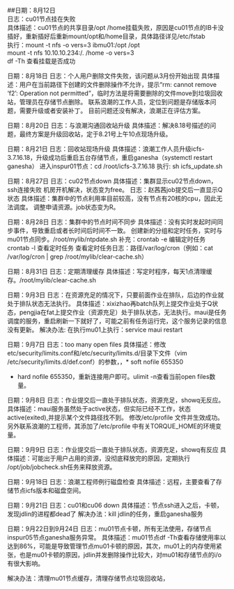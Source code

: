 ##日期：8月12日    
日志：cu01节点挂在失败   
具体描述：cu01节点的共享目录/opt /home挂载失败，原因是cu01节点的IB卡没插好，重新插好后重新mount/opt和/home目录，具体路径详见/etc/fstab   
                执行：mount -t nfs -o vers=3 ibmu01:/opt /opt   
	             mount -t nfs 10.10.10.234:/. /home -o vers=3   
	              df -Th 查看挂载是否成功

日期：8月18日 
日志：个人用户删除文件失败，该问题从3月份开始出现
具体描述：用户在当前路径下创建的文件删除操作不允许，提示“rm: cannot remove ‘f2’: Operation not permitted”，临时方法是将需要删除的文件move到垃圾回收站，管理员在存储节点删除。
         	联系浪潮的工作人员，定位到问题是存储版本问题，需要升级或者安装补丁。
	目前问题还没有解决，浪潮正在评估方案。

日期：8月20日 
日志：与浪潮沟通回收站升级
具体描述：解决8.18号描述的问题，最终方案是升级回收站，定于8.21号上午10点现场升级。

日期：8月21日 
日志：回收站现场升级
具体描述：浪潮工作人员升级icfs-3.7.16.18，升级成功后重启五台存储节点，重启ganesha（systemctl restart ganesha）
	进入inspur01节点：cd /root/icfs-3.7.16.18
	执行: sh icfs_update.sh

日期：8月27日 
日志：cu02节点down
具体描述：集群显示cu02节点down，ssh连接失败
	机房开机解决，状态变为free。
日志：赵茜茜job提交后一直显示Q状态
具体描述：集群中的节点利用率目前较高，没有节点有20核的cpu，因此无法调度。
	调整申请资源。job状态变为R。

日期：8月28日 
日志：集群中的节点时间不同步
具体描述：没有实时发起时间同步事件，导致重启或者长时间后时间不一致。
		  创建新的分组和定时任务，实时与mu01节点同步。/root/mylib/ntpdate.sh
		  补充：crontab -e 编辑定时任务 crontab -l 查看定时任务 查看定时任务日志：路径/var/log/cron（例如：cat /var/log/cron | grep /root/mylib/clear-cache.sh）

日期：8月31日 
日志：定期清理缓存
具体描述：写定时程序，每天1点清理缓存。/root/mylib/clear-cache.sh

日期：9月3日
日志：在资源充足的情况下，只要前面作业在排队，后边的作业就处于排队状态无法执行。
具体描述：xixizhao再batch队列上提交作业处于Q状态，pengjia在fat上提交作业（资源充足）处于排队状态，无法执行。maui是任务调度的服务，重启刷新一下就好了，可能之前有任务运行完，这个服务记录的信息没有更新。
解决办法: 在执行mu01上执行：service maui restart

日期：9月7日
日志：too many open files
具体描述：修改etc/security/limits.conf和/etc/security/limits.d/目录下文件（vim /etc/security/limits.d/def.conf）的参数，，* soft nofile 655350
* hard nofile 655350，重新连接用户即可。ulimit -n查看当前open files数量。

日期：9月8日
日志：作业提交后一直处于排队状态，资源充足，showq无反应。
具体描述：maui服务虽然处于active状态，但实际已经不工作，状态active(exited),并提示某个文件路径找不到。
	修改/etc/profile 文件并生效成功。另外联系浪潮的工程师，其添加了/etc/profile 中有关TORQUE_HOME的环境变量。

日期：9月9日
日志：作业提交后一直处于排队状态，资源充足，showq有反应
具体描述：可能出于用户占用的资源，没彻底释放完的原因，定期执行 /opt/job/jobcheck.sh任务来释放资源。

日期：9月18日
日志：浪潮工程师例行磁盘检查
具体描述：远程，主要查看了存储节点icfs版本和磁盘空间。

日期：9月21日
日志：cu01和cu06 down
具体描述：节点ssh进入之后，卡顿，发现jdlin的进程都dead了
解决办法：kill jdlin的任务，重启ganesha服务

日期：9月22日到9月24日
日志：mu01节点卡顿，所有无法使用，存储节点inspur05节点ganesha服务异常。
具体描述：mu01节点df -Th查看存储使用率以达到86%，可能是导致管理节点mu01卡顿的原因，其次，mu01上的内存使用紧张，也是mu01卡顿的原因，jdlin并发删除操作比较大，对mu01和存储节点的i/o有很大影响。

解决办法：清理mu01节点缓存，清理存储节点垃圾回收站，
